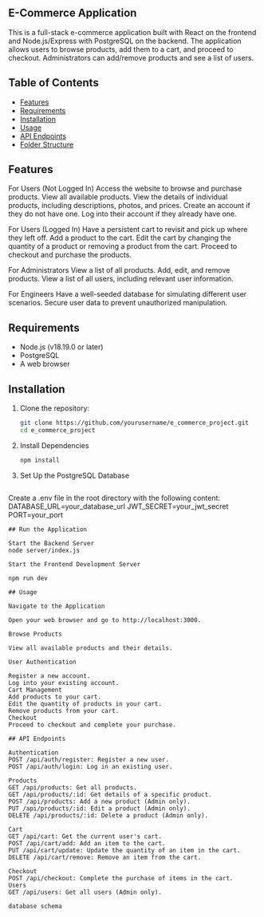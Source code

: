 ## E-Commerce Application

This is a full-stack e-commerce application built with React on the frontend and Node.js/Express with PostgreSQL on the backend. The application allows users to browse products, add them to a cart, and proceed to checkout. Administrators can add/remove products and see a list of users.

## Table of Contents

- [Features](#features)
- [Requirements](#requirements)
- [Installation](#installation)
- [Usage](#usage)
- [API Endpoints](#api-endpoints)
- [Folder Structure](#folder-structure)

## Features

For Users (Not Logged In)
Access the website to browse and purchase products.
View all available products.
View the details of individual products, including descriptions, photos, and prices.
Create an account if they do not have one.
Log into their account if they already have one.

For Users (Logged In)
Have a persistent cart to revisit and pick up where they left off.
Add a product to the cart.
Edit the cart by changing the quantity of a product or removing a product from the cart.
Proceed to checkout and purchase the products.

For Administrators
View a list of all products.
Add, edit, and remove products.
View a list of all users, including relevant user information.

For Engineers
Have a well-seeded database for simulating different user scenarios.
Secure user data to prevent unauthorized manipulation.

## Requirements

- Node.js (v18.19.0 or later)
- PostgreSQL
- A web browser

## Installation
1. Clone the repository:
   ```sh
   git clone https://github.com/yourusername/e_commerce_project.git
   cd e_commerce_project
   ```
2. Install Dependencies
      ```sh
      npm install
      ```
3. Set Up the PostgreSQL Database
   ```sh
  Create a .env file in the root directory with the following content:
  DATABASE_URL=your_database_url
  JWT_SECRET=your_jwt_secret
  PORT=your_port
  ```
## Run the Application

Start the Backend Server
node server/index.js

Start the Frontend Development Server

npm run dev

## Usage

Navigate to the Application

Open your web browser and go to http://localhost:3000.

Browse Products

View all available products and their details.

User Authentication

Register a new account.
Log into your existing account.
Cart Management
Add products to your cart.
Edit the quantity of products in your cart.
Remove products from your cart.
Checkout
Proceed to checkout and complete your purchase.

## API Endpoints

Authentication
POST /api/auth/register: Register a new user.
POST /api/auth/login: Log in an existing user.

Products
GET /api/products: Get all products.
GET /api/products/:id: Get details of a specific product.
POST /api/products: Add a new product (Admin only).
PUT /api/products/:id: Edit a product (Admin only).
DELETE /api/products/:id: Delete a product (Admin only).

Cart
GET /api/cart: Get the current user's cart.
POST /api/cart/add: Add an item to the cart.
PUT /api/cart/update: Update the quantity of an item in the cart.
DELETE /api/cart/remove: Remove an item from the cart.

Checkout
POST /api/checkout: Complete the purchase of items in the cart.
Users
GET /api/users: Get all users (Admin only).

database schema

